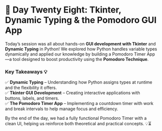 # 🎯 Day Twenty Eight: Tkinter, Dynamic Typing & the Pomodoro GUI App

Today’s session was all about hands-on **GUI development with Tkinter** and **Dynamic Typing** in Python! We explored how Python handles variable types dynamically and applied our knowledge by building a Pomodoro Timer App—a tool designed to boost productivity using the **Pomodoro Technique**.

### Key Takeaways 💡

✅ **Dynamic Typing** – Understanding how Python assigns types at runtime and the flexibility it offers.  
✅ **Tkinter GUI Development** – Creating interactive applications with buttons, labels, and timers.  
✅ **The Pomodoro Timer App** – Implementing a countdown timer with work and break intervals to help manage focus and efficiency.

By the end of the day, we had a fully functional Pomodoro Timer with a clean UI, helping us reinforce both theoretical and practical concepts. 💡⏳

